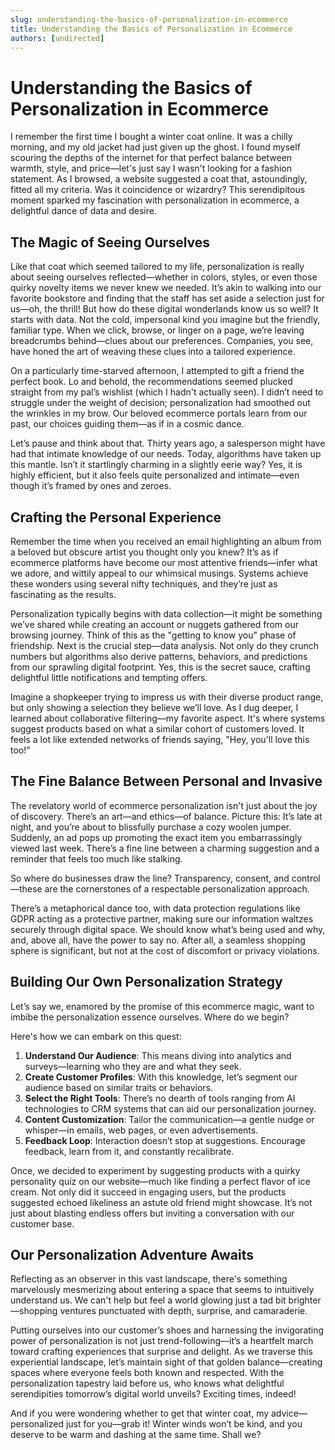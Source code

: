 ```yaml
---
slug: understanding-the-basics-of-personalization-in-ecommerce
title: Understanding the Basics of Personalization in Ecommerce
authors: [undirected]
---
```



# Understanding the Basics of Personalization in Ecommerce

I remember the first time I bought a winter coat online. It was a chilly morning, and my old jacket had just given up the ghost. I found myself scouring the depths of the internet for that perfect balance between warmth, style, and price—let's just say I wasn't looking for a fashion statement. As I browsed, a website suggested a coat that, astoundingly, fitted all my criteria. Was it coincidence or wizardry? This serendipitous moment sparked my fascination with personalization in ecommerce, a delightful dance of data and desire.

## The Magic of Seeing Ourselves

Like that coat which seemed tailored to my life, personalization is really about seeing ourselves reflected—whether in colors, styles, or even those quirky novelty items we never knew we needed. It’s akin to walking into our favorite bookstore and finding that the staff has set aside a selection just for us—oh, the thrill! But how do these digital wonderlands know us so well? It starts with data. Not the cold, impersonal kind you imagine but the friendly, familiar type. When we click, browse, or linger on a page, we’re leaving breadcrumbs behind—clues about our preferences. Companies, you see, have honed the art of weaving these clues into a tailored experience. 

On a particularly time-starved afternoon, I attempted to gift a friend the perfect book. Lo and behold, the recommendations seemed plucked straight from my pal’s wishlist (which I hadn't actually seen). I didn’t need to struggle under the weight of decision; personalization had smoothed out the wrinkles in my brow. Our beloved ecommerce portals learn from our past, our choices guiding them—as if in a cosmic dance. 

Let’s pause and think about that. Thirty years ago, a salesperson might have had that intimate knowledge of our needs. Today, algorithms have taken up this mantle. Isn’t it startlingly charming in a slightly eerie way? Yes, it is highly efficient, but it also feels quite personalized and intimate—even though it’s framed by ones and zeroes.

## Crafting the Personal Experience

Remember the time when you received an email highlighting an album from a beloved but obscure artist you thought only you knew? It’s as if ecommerce platforms have become our most attentive friends—infer what we adore, and wittily appeal to our whimsical musings. Systems achieve these wonders using several nifty techniques, and they’re just as fascinating as the results.

Personalization typically begins with data collection—it might be something we’ve shared while creating an account or nuggets gathered from our browsing journey. Think of this as the "getting to know you" phase of friendship. Next is the crucial step—data analysis. Not only do they crunch numbers but algorithms also derive patterns, behaviors, and predictions from our sprawling digital footprint. Yes, this is the secret sauce, crafting delightful little notifications and tempting offers.

Imagine a shopkeeper trying to impress us with their diverse product range, but only showing a selection they believe we’ll love. As I dug deeper, I learned about collaborative filtering—my favorite aspect. It's where systems suggest products based on what a similar cohort of customers loved. It feels a lot like extended networks of friends saying, "Hey, you'll love this too!" 

## The Fine Balance Between Personal and Invasive 

The revelatory world of ecommerce personalization isn't just about the joy of discovery. There’s an art—and ethics—of balance. Picture this: It’s late at night, and you’re about to blissfully purchase a cozy woolen jumper. Suddenly, an ad pops up promoting the exact item you embarrassingly viewed last week. There’s a fine line between a charming suggestion and a reminder that feels too much like stalking. 

So where do businesses draw the line? Transparency, consent, and control—these are the cornerstones of a respectable personalization approach. 

There’s a metaphorical dance too, with data protection regulations like GDPR acting as a protective partner, making sure our information waltzes securely through digital space. We should know what’s being used and why, and, above all, have the power to say no. After all, a seamless shopping sphere is significant, but not at the cost of discomfort or privacy violations. 

## Building Our Own Personalization Strategy

Let’s say we, enamored by the promise of this ecommerce magic, want to imbibe the personalization essence ourselves. Where do we begin? 

Here's how we can embark on this quest:

1. **Understand Our Audience**: This means diving into analytics and surveys—learning who they are and what they seek.
2. **Create Customer Profiles**: With this knowledge, let’s segment our audience based on similar traits or behaviors.
3. **Select the Right Tools**: There’s no dearth of tools ranging from AI technologies to CRM systems that can aid our personalization journey.
4. **Content Customization**: Tailor the communication—a gentle nudge or whisper—in emails, web pages, or even advertisements.
5. **Feedback Loop**: Interaction doesn’t stop at suggestions. Encourage feedback, learn from it, and constantly recalibrate.

Once, we decided to experiment by suggesting products with a quirky personality quiz on our website—much like finding a perfect flavor of ice cream. Not only did it succeed in engaging users, but the products suggested echoed likeliness an astute old friend might showcase. It’s not just about blasting endless offers but inviting a conversation with our customer base. 

## Our Personalization Adventure Awaits

Reflecting as an observer in this vast landscape, there's something marvelously mesmerizing about entering a space that seems to intuitively understand us. We can't help but feel a world glowing just a tad bit brighter—shopping ventures punctuated with depth, surprise, and camaraderie. 

Putting ourselves into our customer’s shoes and harnessing the invigorating power of personalization is not just trend-following—it’s a heartfelt march toward crafting experiences that surprise and delight. As we traverse this experiential landscape, let’s maintain sight of that golden balance—creating spaces where everyone feels both known and respected. With the personalization tapestry laid before us, who knows what delightful serendipities tomorrow’s digital world unveils? Exciting times, indeed!

And if you were wondering whether to get that winter coat, my advice—personalized just for you—grab it! Winter winds won’t be kind, and you deserve to be warm and dashing at the same time. Shall we?